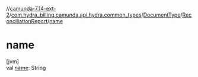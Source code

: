 //[camunda-7.14-ext-2](../../../../index.md)/[com.hydra_billing.camunda.api.hydra.common_types](../../index.md)/[DocumentType](../index.md)/[ReconciliationReport](index.md)/[name](name.md)

# name

[jvm]\
val [name](name.md): String
